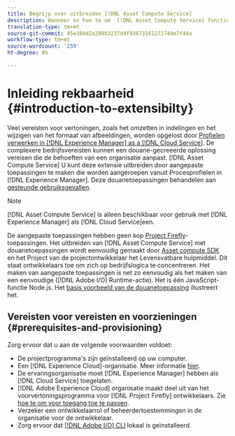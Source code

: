 ```yaml
---
title: Begrijp over uitbreiden [!DNL Asset Compute Service]
description: Wanneer en hoe te om  [!DNL Asset Compute Service] functionaliteit uit te breiden om de verwerking van douaneactiva te doen.
translation-type: tm+mt
source-git-commit: 95e384d2a298b3237d4f93673161272744e7f44a
workflow-type: tm+mt
source-wordcount: '259'
ht-degree: 0%

---
```



# Inleiding rekbaarheid {#introduction-to-extensibilty}

Veel vereisten voor vertoningen, zoals het omzetten in indelingen en het wijzigen van het formaat van afbeeldingen, worden opgelost door [Profielen verwerken in [!DNL Experience Manager] as a [!DNL Cloud Service]](https://experienceleague.adobe.com/docs/experience-manager-cloud-service/assets/asset-microservices-overview.html). De complexere bedrijfsvereisten kunnen een douane-gecreeerde oplossing vereisen die de behoeften van een organisatie aanpast. [!DNL Asset Compute Service] U kunt deze extensie uitbreiden door aangepaste toepassingen te maken die worden aangeroepen vanuit Procesprofielen in  [!DNL Experience Manager]. Deze douanetoepassingen behandelen aan [gesteunde gebruiksgevallen](https://experienceleague.adobe.com/docs/experience-manager-cloud-service/assets/manage/asset-microservices-configure-and-use.html).

>[!NOTE]
>
>[!DNL Asset Compute Service] is alleen beschikbaar voor gebruik met  [!DNL Experience Manager] als  [!DNL Cloud Service]een.

De aangepaste toepassingen hebben geen kop [Project Firefly](https://github.com/AdobeDocs/project-firefly)-toepassingen. Het uitbreiden van [!DNL Asset Compute Service] met douanetoepassingen wordt eenvoudig gemaakt door [Asset compute SDK](https://github.com/adobe/asset-compute-sdk) en het Project van de projectontwikkelaar het Levensvatbare hulpmiddel. Dit staat ontwikkelaars toe om zich op bedrijfslogica te concentreren. Het maken van aangepaste toepassingen is net zo eenvoudig als het maken van een eenvoudige ([!DNL Adobe I/O] Runtime-actie). Het is één JavaScript-functie Node.js. Het [basis voorbeeld van de douanetoepassing](https://github.com/adobe/asset-compute-example-workers/blob/master/projects/worker-basic/worker-basic.js) illustreert het.

## Vereisten voor vereisten en voorzieningen {#prerequisites-and-provisioning}

Zorg ervoor dat u aan de volgende voorwaarden voldoet:

* De projectprogramma&#39;s zijn geïnstalleerd op uw computer.
* Een [!DNL Experience Cloud]-organisatie. Meer informatie [hier](https://github.com/AdobeDocs/project-firefly/blob/master/getting_started/setup.md#acquire-access-and-credentials).
* De ervaringsorganisatie moet [!DNL Experience Manager] hebben als [!DNL Cloud Service] toegelaten.
* [!DNL Adobe Experience Cloud] organisatie maakt deel uit van het voorvertoningsprogramma voor  [!DNL Project Firefly] ontwikkelaars. Zie [hoe te om voor toegang toe te passen](https://github.com/AdobeDocs/project-firefly/blob/master/overview/getting_access.md).
* Verzeker een ontwikkelaarrol of beheerdertoestemmingen in de organisatie voor de ontwikkelaar.
* Zorg ervoor dat [[!DNL Adobe I/O] CLI](https://github.com/adobe/aio-cli) lokaal is geïnstalleerd.

<!-- TBD for later:

* What all accesses and licenses are required?
* What all permissions are required to create, debug, and deploy custom applications?
* How do developers get access and provision the required apps?
* What is repository management?
* Anything on security and data transfer?
* What about handling personal or sensitive information?
* Custom application SLA is dependent on SLAs of various services it depends on.
* Document how the devs can get to know the KPIs of their custom applications. The KPIs are dependent on the performance at Adobe's side, amongst other things.
-->
